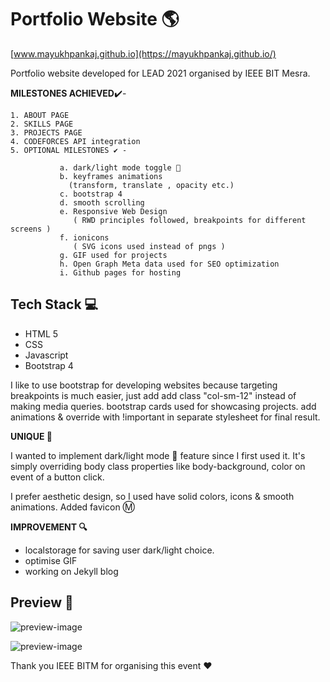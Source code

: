 # Portfolio Website 🌎

[www.mayukhpankaj.github.io](https://mayukhpankaj.github.io/)

Portfolio website developed for LEAD 2021 organised by IEEE BIT Mesra.

**MILESTONES ACHIEVED**✔️- 
  
    1. ABOUT PAGE
    2. SKILLS PAGE
    3. PROJECTS PAGE
    4. CODEFORCES API integration
    5. OPTIONAL MILESTONES ✔️ -
  
               a. dark/light mode toggle 🌙
               b. keyframes animations 
                 (transform, translate , opacity etc.)
               c. bootstrap 4
               d. smooth scrolling
               e. Responsive Web Design 
                  ( RWD principles followed, breakpoints for different screens )
               f. ionicons
                  ( SVG icons used instead of pngs )
               g. GIF used for projects 
               h. Open Graph Meta data used for SEO optimization
               i. Github pages for hosting

 ## Tech Stack 💻 ##
 
 * HTML 5
 * CSS 
 * Javascript
 * Bootstrap 4 

I like to use bootstrap for developing websites because targeting breakpoints is much easier, just add 
add class "col-sm-12" instead of making media queries. bootstrap cards used for showcasing projects.
add animations & override with !important in separate stylesheet for final result. 

**UNIQUE 🚀**

I wanted to implement dark/light mode 🌙 feature since I first used it. 
It's simply overriding body class properties like body-background, color on event of a button click.

I prefer aesthetic design, so I used have solid colors, icons & smooth animations. Added favicon Ⓜ

**IMPROVEMENT 🔍**

* localstorage for saving user dark/light choice.
* optimise GIF 
* working on Jekyll blog

## Preview 📱 ##

![preview-image](https://i.imgur.com/jqTflPl.png) 

![preview-image](https://i.imgur.com/wyMeJZ8.png)

Thank you IEEE BITM for organising this event ❤️

